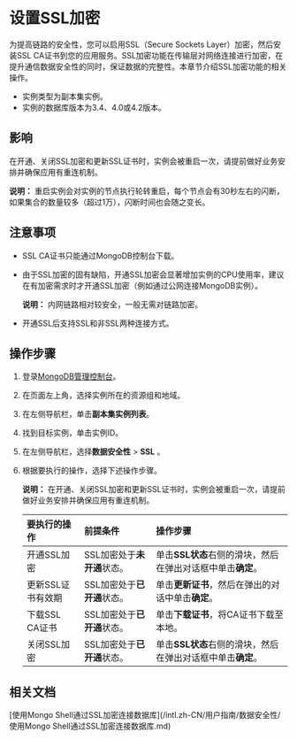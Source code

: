 # 设置SSL加密

为提高链路的安全性，您可以启用SSL（Secure Sockets Layer）加密，然后安装SSL CA证书到您的应用服务。SSL加密功能在传输层对网络连接进行加密，在提升通信数据安全性的同时，保证数据的完整性。本章节介绍SSL加密功能的相关操作。

-   实例类型为副本集实例。
-   实例的数据库版本为3.4、4.0或4.2版本。

## 影响

在开通、关闭SSL加密和更新SSL证书时，实例会被重启一次，请提前做好业务安排并确保应用有重连机制。

**说明：** 重启实例会对实例的节点执行轮转重启，每个节点会有30秒左右的闪断，如果集合的数量较多（超过1万），闪断时间也会随之变长。

## 注意事项

-   SSL CA证书只能通过MongoDB控制台下载。
-   由于SSL加密的固有缺陷，开通SSL加密会显著增加实例的CPU使用率，建议在有加密需求时才开通SSL加密（例如通过公网连接MongoDB实例）。

    **说明：** 内网链路相对较安全，一般无需对链路加密。

-   开通SSL后支持SSL和非SSL两种连接方式。

## 操作步骤

1.  登录[MongoDB管理控制台](https://mongodb.console.aliyun.com/)。

2.  在页面左上角，选择实例所在的资源组和地域。

3.  在左侧导航栏，单击**副本集实例列表**。

4.  找到目标实例，单击实例ID。

5.  在左侧导航栏，选择**数据安全性** \> **SSL** 。

6.  根据要执行的操作，选择下述操作步骤。

    **说明：** 在开通、关闭SSL加密和更新SSL证书时，实例会被重启一次，请提前做好业务安排并确保应用有重连机制。

    |要执行的操作|前提条件|操作步骤|
    |:-----|:---|:---|
    |开通SSL加密|SSL加密处于**未开通**状态。|单击**SSL状态**右侧的滑块，然后在弹出对话框中单击**确定**。|
    |更新SSL证书有效期|SSL加密处于**已开通**状态。|单击**更新证书**，然后在弹出的对话中单击**确定**。|
    |下载SSL CA证书|SSL加密处于**已开通**状态。|单击**下载证书**，将CA证书下载至本地。|
    |关闭SSL加密|SSL加密处于**已开通**状态。|单击**SSL状态**右侧的滑块，然后在弹出对话框中单击**确定**。|


## 相关文档

[使用Mongo Shell通过SSL加密连接数据库](/intl.zh-CN/用户指南/数据安全性/使用Mongo Shell通过SSL加密连接数据库.md)

